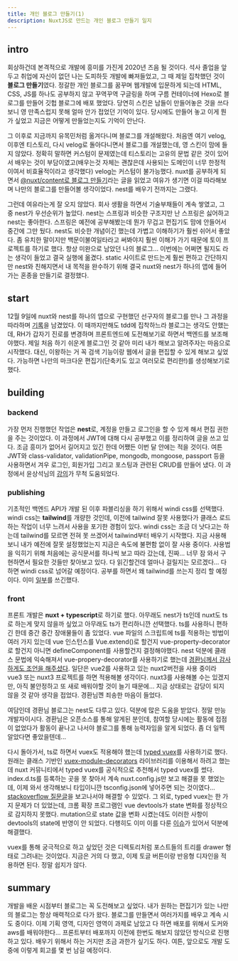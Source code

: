 ```yaml
---
title: 개인 블로그 만들기(1)
description: NuxtJS로 만드는 개인 블로그 만들기 일지
---
```


## intro

회상하건데 본격적으로 개발에 흥미를 가진게 2020년 즈음 될 것이다. 석사 졸업을 앞두고 취업에 자신이 없던 나는 도피하듯 개발에 빠져들었고, 그 때 제일 집착했던 것이 **블로그 만들기**였다. 정갈한 개인 블로그를 꿈꾸며 웹개발에 입문하게 되는데 HTML, CSS, JS를 하나도 공부하지 않고 꾸역꾸역 구글링을 하며 구름 컨테이너에 Hexo로 블로그를 만들어 깃헙 블로그에 배포 했었다. 당연히 스킨은 남들이 만들어놓은 것을 쓰다보니 영 만족스럽지 못해 얼마 안가 접었던 기억이 있다. 당시에도 만들어 놓고 이게 뭔가 싶었고 지금은 어떻게 만들었는지도 기억이 안난다.

그 이후로 지금까지 유목민처럼 옮겨다니며 블로그를 개설해왔다. 처음엔 여기 velog, 이후엔 티스토리, 다시 velog로 돌아다니면서 블로그를 개설했는데, 영 스킨이 맘에 들지 않았다. 정확히 말하면 커스텀이 문제였는데 티스토리는 고유의 문법 같은 것이 있어서 배우는 것이 부담이였고(배우는것 자체는 괜찮은데 사용되는 도메인이 너무 한정적이여서 비효율적이라고 생각했다) velog는 커스텀이 불가능했다. nuxt를 공부하게 되면서 [@nuxt/content로 블로그 만들기](https://nuxtjs.org/tutorials/creating-blog-with-nuxt-content/)라는 글을 읽었고 여유가 생기면 이걸 따라해보며 나만의 블로그를 만들어볼 생각이었다. nest를 배우기 전까지는 그랬다.

그런데 여유라는게 잘 오지 않았다. 회사 생활을 하면서 기술부채들이 계속 쌓였고, 그 중 nest가 우선순위가 높았다. nest는 스프링과 비슷한 구조지만 난 스프링은 싫어하고 nest는 좋아한다. 스프링은 예전에 공부해봤는데 뭔가 무겁고 편집기도 맘에 안들어서 중간에 그만 뒀다. nest도 비슷한 개념이긴 했는데 가볍고 이해하기가 훨씬 쉬어서 좋았다.
좀 유치한 말이지만 백문이불여일타라고 써봐야지 훨씬 이해가 가기 때문에 토이 프로젝트를 하기로 했다. 항상 미완으로 남았던 나의 블로그... 이번에는 어쩌면 될지도 라는 생각이 들었고 결국 실행에 옮겼다. static 사이트로 만드는게 훨씬 편하고 간단하지만 nest와 친해지면서 내 목적을 완수하기 위해 결국 nuxt와 nest가 하나의 앱에 들어가는 혼종을 만들기로 결정했다.

## start

12월 9일에 nuxt와 nest를 하나의 앱으로 구현했던 선구자의 블로그를 만나 그 과정을 따라하며 [기록](https://velog.io/@daep93/Nestjs-and-Nuxtjs-in-one-app)을 남겼었다. 이 때까지만해도 tdd에 집착하느라 블로그는 생각도 안했는데, RH가 갑자기 진로를 변경하며 프론트엔드에 도전해보기로 하면서 백엔드를 보조해야했다. 제일 처음 하기 쉬운게 블로그인 것 같아 미리 내가 해보고 알려주자는 마음으로 시작했다. 대신, 이왕하는 거 꼭 검색 기능이랑 웹에서 글을 편집할 수 있게 해보고 싶었다. 가능하면 나만의 마크다운 편집기(단축키도 있고 여러모로 편리한!)를 생성해보기로 했다.

## building

### backend

가장 먼저 진행했던 작업은 **nest**로, 계정을 만들고 로그인을 할 수 있게 해서 편집 권한을 주는 것이었다. 이 과정에서 JWT에 대해 다시 공부했고 이를 정리하여 글을 쓰고 있다. 조금 흥미가 없어서 길어지고 있긴 한데 어쨌든 이번 달 안에는 적을 것이다. 여튼 JWT와 class-validator, validationPipe, mongodb, mongoose, passport 등을 사용하면서 겨우 로그인, 회원가입 그리고 포스팅과 관련된 CRUD를 만들어 냈다. 이 과정에서 윤상석님의 [강의](https://www.inflearn.com/course/%ED%83%84%ED%83%84%ED%95%9C-%EB%B0%B1%EC%97%94%EB%93%9C-%EB%84%A4%EC%8A%A4%ED%8A%B8/dashboard)가 무척 도움되었다.

### publishing

기초적인 백엔드 API가 개발 된 이후 파블리싱을 하기 위해서 windi css를 선택했다. windi css는 **tailwind**를 개량한 것인데, 이전에 tailwind 잘못 사용했다가 클래스 로드하는 작업이 너무 느려서 사용을 포기한 경험이 있다. windi css는 조금 더 낫다고는 하는데 tailwind를 모르면 전혀 못 쓰겠어서 tailwind부터 배우기 시작했다. 지금 사용해보니 내가 예전에 잘못 설정했었는지 지금은 속도에 불편함 없이 잘 사용 중이다. 사용법을 익히기 위해 처음에는 공식문서를 하나씩 보고 따라 갔는데, 진짜... 너무 잠 와서 구현하면서 필요한 것들만 찾아보고 있다. 다 읽긴할건데 얼마나 걸릴지는 모르겠다... 다 하면 windi css로 넘어갈 예정이다. 공부를 하면서 왜 tailwind를 쓰는지 정리 할 예정이다. 이미 [일부](https://velog.io/@daep93/tailwindcss-%EC%8B%9C%EC%9E%91%ED%95%98%EA%B8%B0)를 쓰긴했다.

### front

프론트 개발은 **nuxt + typescript**로 하기로 했다. 아무래도 nest가 ts인데 nuxt도 ts로 하는게 맞지 않을까 싶었고 아무래도 ts가 편리하니깐 선택했다. ts를 사용하니 편하긴 한데 중간 중간 장애물들이 좀 있었다. vue 파일의 스크립트에 ts를 적용하는 방법이 여러 가지 있는데 vue 인스턴스를 Vue.extend()로 할건지 vue-property-decorator로 할건지 아니면 defineComponent를 사용할건지 결정해야했다. nest 덕분에 클래스 문법에 익숙해져서 vue-propery-decorator를 사용하기로 했는데 [경환님께서 감사하게도 조언을 해주셨다](https://kyounghwan01.github.io/blog/TS/Vue/grammer/#emit). 일단은 vue2를 사용하고 있는 nuxt2버전을 사용 중이라 vue3 또는 nuxt3 프로젝트를 하면 적용해볼 생각이다. nuxt3를 사용해볼 수는 있겠지만, 아직 불안정하고 또 새로 배워야할 것이 늘기 때문에... 지금 상태로는 감당이 되지 않을 것 같아 생각을 접었다. 경환님껜 죄송한 마음이 들었다.

여담인데 경환님 블로그는 nest도 다루고 있다. 덕분에 많은 도움을 받았다. 정말 만능 개발자이시다. 경환님은 오픈소스를 통해 알게된 분인데, 참여할 당시에는 활동에 접점이 없었다가 활동이 끝나고 나서야 블로그를 통해 능력자임을 알게 되었다. 좀 더 일찍 알았다면 좋았을텐데...

다시 돌아가서, ts로 하면서 vuex도 적용해야 했는데 [typed vuex](https://typed-vuex.roe.dev/)를 사용하기로 했다. 원래는 클래스 기반인 [vuex-module-decorators](https://github.com/championswimmer/vuex-module-decorators#accessing-modules-with-nuxtjs) 라이브러리를 이용해서 하려고 했는데 nuxt 커뮤니티에서 typed vuex를 공식적으로 추천해서 typed vuex를 썼다. index.d.ts를 등록하는 곳을 못 찾아서 계속 nuxt.config.js만 보고 해결을 못 했었는데, 이제 와서 생각해보니 타입이니깐 tsconfig.json에 넣어주면 되는 것이였다... [stackoverflow 질문글](https://stackoverflow.com/questions/60862047/how-to-include-d-ts-file-manuallylocally-or-how-to-use-a-user-defined-d-ts)을 보고나서야 해결할 수 있었다.
그 외로, typed vuex는 한 가지 문제가 더 있었는데, 크롬 확장 프로그램인 vue devtools가 state 변화를 정상적으로 감지하지 못했다. mutation으로 state 값을 변화 시켰는데도 이러한 사항이 devtools의 state에 반영이 안 되었다. 다행히도 이미 이를 다룬 [이슈](https://github.com/danielroe/typed-vuex/issues/108)가 있어서 덕분에 해결했다.

vuex를 통해 궁극적으로 하고 싶었던 것은 디렉토리처럼 포스트들의 트리를 drawer 형태로 그려내는 것이었다. 지금은 거의 다 했고, 이제 토글 버튼이랑 반응형 디자인을 적용하면 된다. 정말 쉽지가 않다.

## summary

개발을 배운 시점부터 블로그는 꼭 도전해보고 싶었다. 내가 원하는 편집기가 있는 나만의 블로그는 항상 매력적으로 다가 왔다. 블로그를 만들면서 여러가지를 배우고 계속 시도 중이다. 이제 기획 영역, 디자인 영역이 과제로 남았고 다 하면 배포를 위해서 도커와 aws를 배워야한다... 프론트부터 배포까지 이전에 한번도 해보지 않았던 방식으로 진행하고 있다. 배우기 위해서 하는 거지만 조금 과한가 싶기도 하다. 여튼, 앞으로도 개발 도중에 이렇게 회고를 몇 번 남길 예정이다.
